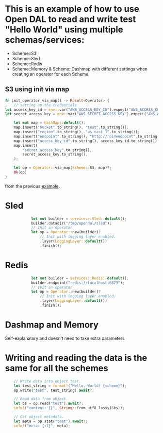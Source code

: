 # This is an example of how to use Open DAL to read and write test "Hello World" using multiple schemas/services: 

* Scheme::S3
* Scheme::Sled
* Scheme::Redis
* Scheme::Memory & Scheme::Dashmap 
with different settings when creating an operator for each Scheme

## S3 using init via map
```rust
fn init_operator_via_map() -> Result<Operator> {
    // setting up the credentials
let access_key_id = env::var("AWS_ACCESS_KEY_ID").expect("AWS_ACCESS_KEY_ID is set and a valid String");
let secret_access_key = env::var("AWS_SECRET_ACCESS_KEY").expect("AWS_ACCESS_KEY_ID is set and a valid String");

    let mut map = HashMap::default();
    map.insert("bucket".to_string(), "test".to_string());
    map.insert("region".to_string(), "us-east-1".to_string());
    map.insert("endpoint".to_string(), "http://rpi4endpoint".to_string());
    map.insert("access_key_id".to_string(), access_key_id.to_string());
    map.insert(
        "secret_access_key".to_string(),
        secret_access_key.to_string(),
    );

    let op = Operator::via_map(Scheme::S3, map)?;
    Ok(op)
}
```
from the previous [example](https://github.com/apache/incubator-opendal/blob/main/examples/rust/01-init-operator/src/main.rs). 

# Sled 
```rust
            let mut builder = services::Sled::default();
            builder.datadir("/tmp/opendal/sled");
            // Init an operator
            let op = Operator::new(builder)?
                // Init with logging layer enabled.
                .layer(LoggingLayer::default())
                .finish();
```

# Redis
```rust
            let mut builder = services::Redis::default();
            builder.endpoint("redis://localhost:6379");
            // Init an operator
            let op = Operator::new(builder)?
                // Init with logging layer enabled.
                .layer(LoggingLayer::default())
                .finish();
```

# Dashmap and Memory 
Self-explanatory and doesn't need to take extra parameters

# Writing and reading the data is the same for all the schemes
```rust
    // Write data into object test.
    let test_string = format!("Hello, World! {scheme}");
    op.write("test", test_string).await?;

    // Read data from object.
    let bs = op.read("test").await?;
    info!("content: {}", String::from_utf8_lossy(&bs));

    // Get object metadata.
    let meta = op.stat("test").await?;
    info!("meta: {:?}", meta);
```
